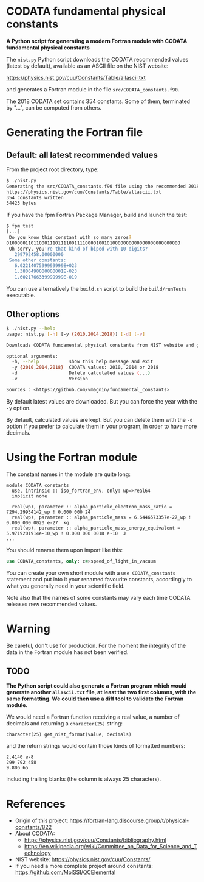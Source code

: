 # CODATA fundamental physical constants

**A Python script for generating a modern Fortran module with CODATA fundamental physical constants**

The `nist.py` Python script downloads the CODATA recommended values (latest by default), available as an ASCII file on the NIST website:

https://physics.nist.gov/cuu/Constants/Table/allascii.txt

and generates a Fortran module in the file `src/CODATA_constants.f90`.

The 2018 CODATA set contains 354 constants. Some of them, terminated by "...", can be computed from others.

# Generating the Fortran file
## Default: all latest recommended values

From the project root directory, type:
```bash
$ ./nist.py
Generating the src/CODATA_constants.f90 file using the recommended 2018 values:
https://physics.nist.gov/cuu/Constants/Table/allascii.txt
354 constants written
34423 bytes
```

If you have the fpm Fortran Package Manager, build and launch the test:

```bash
$ fpm test
[...]
 Do you know this constant with so many zeros?
0100000110110001110111100111100001001010000000000000000000000000
 Oh sorry, you're that kind of biped with 10 digits?
   299792458.00000000     
 Some other constants:
   6.0221407599999999E+023
   1.3806490000000001E-023
   1.6021766339999999E-019
```

You can use alternatively the `build.sh` script to build the `build/runTests` executable.

## Other options

```bash
$ ./nist.py --help
usage: nist.py [-h] [-y {2010,2014,2018}] [-d] [-v]

Downloads CODATA fundamental physical constants from NIST website and generates a Fortran module.

optional arguments:
  -h, --help           show this help message and exit
  -y {2010,2014,2018}  CODATA values: 2010, 2014 or 2018
  -d                   Delete calculated values (...)
  -v                   Version

Sources : <https://github.com/vmagnin/fundamental_constants>
```

By default latest values are downloaded. But you can force the year with the `-y` option.

By default, calculated values are kept. But you can delete them with the `-d` option if you prefer to calculate them in your program, in order to have more decimals. 

# Using the Fortran module

The constant names in the module are quite long:

```Fortran
module CODATA_constants
  use, intrinsic :: iso_fortran_env, only: wp=>real64
  implicit none

  real(wp), parameter :: alpha_particle_electron_mass_ratio = 7294.29954142_wp ! 0.000 000 24  
  real(wp), parameter :: alpha_particle_mass = 6.6446573357e-27_wp ! 0.000 000 0020 e-27  kg
  real(wp), parameter :: alpha_particle_mass_energy_equivalent = 5.9719201914e-10_wp ! 0.000 000 0018 e-10  J
...
```

You should rename them upon import like this:

```fortran
use CODATA_constants, only: c=>speed_of_light_in_vacuum
```

You can create your own short module with a `use CODATA_constants` statement and put into it your renamed favourite constants, accordingly to what you generally need in your scientific field.

Note also that the names of some constants may vary each time CODATA releases new recommended values.

# Warning

Be careful, don't use for production. For the moment the integrity of the data in the Fortran module has not been verified.

## TODO

**The Python script could also generate a Fortran program which would generate another `allascii.txt` file, at least the two first columns, with the same formatting. We could then use a diff tool to validate the Fortran module.**

We would need a Fortran function receiving a real value, a number of decimals and returning a `character(25)` string:

```Fortran
character(25) get_nist_format(value, decimals)

```
and the return strings would contain those kinds of formatted numbers:
```text
2.4140 e-8
299 792 458
9.806 65
```
including trailing blanks (the column is always 25 characters).

# References
* Origin of this project: https://fortran-lang.discourse.group/t/physical-constants/822
* About CODATA:
    * https://physics.nist.gov/cuu/Constants/bibliography.html
    * https://en.wikipedia.org/wiki/Committee_on_Data_for_Science_and_Technology
* NIST website: https://physics.nist.gov/cuu/Constants/
* If you need a more complete project around constants: https://github.com/MolSSI/QCElemental
